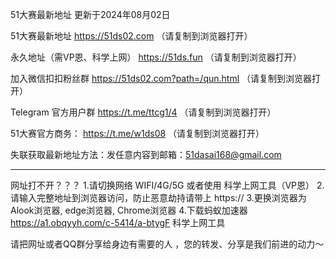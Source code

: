 51大赛最新地址 更新于2024年08月02日

51大赛最新地址      https://51ds02.com   （请复制到浏览器打开）

永久地址（需VP恩、科学上网）     https://51ds.fun    （请复制到浏览器打开）

加入微信扣扣粉丝群      https://51ds02.com?path=/qun.html     （请复制到浏览器打开）

Telegram 官方用户群      https://t.me/ttcg1/4     （请复制到浏览器打开）

51大赛官方商务：     https://t.me/w1ds08     （请复制到浏览器打开）

失联获取最新地址方法：发任意内容到邮箱：51dasai168@gmail.com


----------------------------------

网址打不开？？？
1.请切换网络 WIFI/4G/5G 或者使用 科学上网工具（VP恩）
2.请输入完整地址到浏览器访问，防止恶意劫持请带上 https://
3.更换浏览器为Alook浏览器, edge浏览器, Chrome浏览器
4.下载蚂蚁加速器 https://a1.obqyyh.com/c-5414/a-btygF 科学上网工具

请把网址或者QQ群分享给身边有需要的人 ，您的转发、分享是我们前进的动力～
